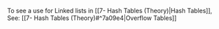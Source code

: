




To see a use for Linked lists in [[7- Hash Tables (Theory)|Hash Tables]], See: [[7- Hash Tables (Theory)#^7a09e4|Overflow Tables]]